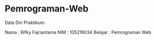 # Pemrograman-Web

Data Diri Praktikum

Nama : Rifky Fajriantama
NIM : 105219034
Belajar : Pemrograman Web
